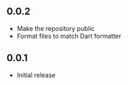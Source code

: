 ## 0.0.2
- Make the repository public
- Format files to match Dart formatter

## 0.0.1
- Initial release
